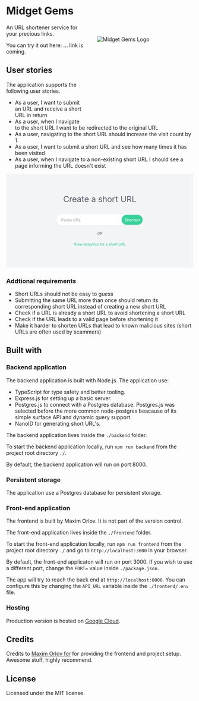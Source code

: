 # Midget Gems

<img src="https://www.cooperscandy.com/upload/prod/22457.png" align="right" alt="Midget Gems Logo" width="228" height="200" style="padding: 2rem;">

An URL shortener service for your precious links.

You can try it out here: ... link is coming.

## User stories

The application supports the following user stories.

- As a user, I want to submit an URL and receive a short URL in return
- As a user, when I navigate to the short URL I want to be redirected to the original URL
- As a user, navigating to the short URL should increase the visit count by 1
- As a user, I want to submit a short URL and see how many times it has been visited
- As a user, when I navigate to a non-existing short URL I should see a page informing the URL doesn't exist

![Preview screenshot of the URL Shortener project](./preview.png)

### Addtional requirements

- Short URLs should not be easy to guess
- Submitting the same URL more than once should return its corresponding short URL instead of creating a new short URL
- Check if a URL is already a short URL to avoid shortening a short URL
- Check if the URL leads to a valid page before shortening it
- Make it harder to shorten URLs that lead to known malicious sites (short URLs are often used by scammers)

## Built with

### Backend application

The backend application is built with Node.js. The application use:

- TypeScript for type safety and better tooling.
- Express.js for setting up a basic server.
- Postgres.js to connect with a Postgres database. Postgres.js was selected before the more common node-postgres beacause of its simple surface API and dynamic query support.
- NanoID for generating short URL's.

The backend application lives inside the `./backend` folder.

To start the backend application locally, run `npm run backend` from the project root directory `./`.

By default, the backend application will run on port 8000.

### Persistent storage

The application use a Postgres database for persistent storage.

### Front-end application

The frontend is built by Maxim Orlov. It is not part of the version control.

The front-end application lives inside the `./frontend` folder.

To start the front-end application locally, run `npm run frontend` from the project root directory `./` and go to `http://localhost:3000` in your browser.

By default, the front-end applicaton will run on port 3000. If you wish to use a different port, change the `PORT=` value inside `./package.json`.

The app will try to reach the back end at `http://localhost:8000`. You can configure this by changing the `API_URL` variable inside the `./frontend/.env` file.

### Hosting

Production version is hosted on [Google Cloud](https://cloud.google.com/free).

## Credits

Credits to [Maxim Orlov for](https://maximorlov.com/) for providing the frontend and project setup. Awesome stuff, highly recommend.

## License

Licensed under the MIT license.
